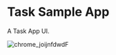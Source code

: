 # Task Sample App

A Task App UI.

![chrome_joijnfdwdF](https://github.com/UsmanAsad87/Task_Sample_App/assets/92229738/a7251888-dd99-4b5f-8305-9693c5e79f67)
